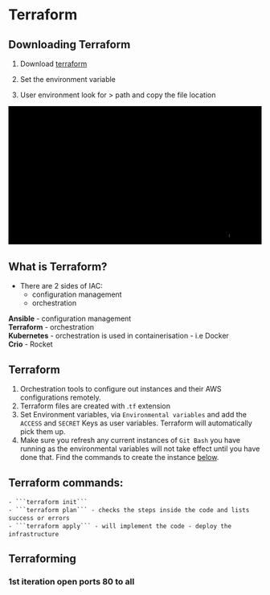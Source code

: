 # Terraform

## Downloading Terraform

1) Download [terraform](https://www.terraform.io/downloads.html)

2) Set the environment variable

3) User environment look for > path and copy the file location

![1st gif](images/1st%20gif.gif)

## What is Terraform?
-  There are 2 sides of IAC:
	- configuration management
	- orchestration

__Ansible__ - configuration management  
__Terraform__ - orchestration   
__Kubernetes__ - orchestration is used in containerisation - i.e Docker  
__Crio__ - Rocket


## Terraform
1. Orchestration tools to configure out instances and their AWS configurations remotely.
2. Terraform files are created with .`tf` extension
3. Set Environment variables, via `Environmental variables` and add the `ACCESS` and `SECRET` Keys as user variables. Terraform will automatically pick them up.
4. Make sure you refresh any current instances of `Git Bash` you have running as the environmental variables will not take effect until you have done that. Find the commands to create
the instance [below](#Terraform-Commands).

## Terraform commands:
	- ```terraform init```
	- ```terraform plan``` - checks the steps inside the code and lists success or errors
	- ```terraform apply``` - will implement the code - deploy the infrastructure

## Terraforming

### 1st iteration open ports 80 to all

